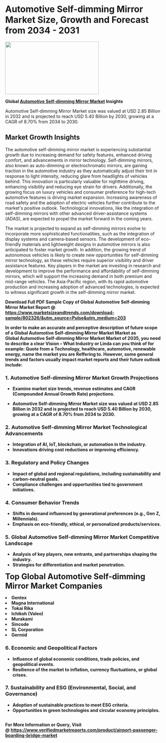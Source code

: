 <H1>Automotive Self-dimming Mirror Market Size, Growth and Forecast from 2034 - 2031</H1><img class="aligncenter size-medium wp-image-584254" src="https://thirdeyenews.in/wp-content/uploads/2034/09/Global-Market-Research-300x168.jpeg" alt="" width="300" height="168" /><p><strong>Global&nbsp;<a href="https://www.marketsizeandtrends.com/download-sample/802326/&amp;utm_source=Pulse&amp;utm_medium=203">Automotive Self-dimming Mirror Market</a> Insights</strong></p><p>Automotive Self-dimming Mirror Market size was valued at USD 2.85 Billion in 2032 and is projected to reach USD 5.40 Billion by 2030, growing at a CAGR of 8.70% from 2034 to 2030.</p><p><h2>Market Growth Insights</h2> <p>The automotive self-dimming mirror market is experiencing substantial growth due to increasing demand for safety features, enhanced driving comfort, and advancements in mirror technology. Self-dimming mirrors, also known as auto-dimming or electrochromatic mirrors, are gaining traction in the automotive industry as they automatically adjust their tint in response to light intensity, reducing glare from headlights of vehicles behind. This innovation is particularly valuable for nighttime driving, enhancing visibility and reducing eye strain for drivers. Additionally, the growing focus on luxury vehicles and consumer preference for high-tech automotive features is driving market expansion. Increasing awareness of road safety and the adoption of electric vehicles further contribute to the market's positive outlook. Technological innovations, like the integration of self-dimming mirrors with other advanced driver-assistance systems (ADAS), are expected to propel the market forward in the coming years.</p> <p><strong></strong></p> <p>The market is projected to expand as self-dimming mirrors evolve to incorporate more sophisticated functionalities, such as the integration of display systems and camera-based sensors. The development of eco-friendly materials and lightweight designs in automotive mirrors is also anticipated to foster market growth. In addition, the growing trend of autonomous vehicles is likely to create new opportunities for self-dimming mirror technology, as these vehicles require superior visibility and driver assistance features. Key players in the market are investing in research and development to improve the performance and affordability of self-dimming mirrors, which will support the increasing demand in both premium and mid-range vehicles. The Asia-Pacific region, with its rapid automotive production and increasing adoption of advanced technologies, is expected to witness significant growth in the self-dimming mirror market.</p> <p><strong></p><p><span class=""><strong>Download Full PDF Sample Copy of Global Automotive Self-dimming Mirror Market Report</strong> @ <a href="https://www.marketsizeandtrends.com/download-sample/802326/&amp;utm_source=Pulse&amp;utm_medium=203" target="_blank">https://www.marketsizeandtrends.com/download-sample/802326/&amp;utm_source=Pulse&amp;utm_medium=203</a></span></p><p>In order to make an accurate and perceptive description of future scope of a Global&nbsp;Automotive Self-dimming Mirror Market Market as Global&nbsp;Automotive Self-dimming Mirror Market Market of 2035, you need to describe a clear Vision &ndash; What Industry or Linda can you think of for example: Quote from a Technology, healthcare, automotive, renewable energy, name the market you are Reffering to. However, some general trends and factors usually impact market reports and their future outlook include:</p><h3>1.&nbsp;<strong>Automotive Self-dimming Mirror Market Growth Projections</strong></h3><ul><li>Examine market size trends, revenue estimates and CAGR (Compounded Annual Growth Rate) projections.</li><li><p>Automotive Self-dimming Mirror Market size was valued at USD 2.85 Billion in 2032 and is projected to reach USD 5.40 Billion by 2030, growing at a CAGR of 8.70% from 2034 to 2030.</p></li></ul><h3>2.&nbsp;<strong>Automotive Self-dimming Mirror Market Technological Advancements</strong></h3><ul><li>Integration of AI, IoT, blockchain, or automation in the industry.</li><li>Innovations driving cost reductions or improving efficiency.</li></ul><h3>3.&nbsp;<strong>Regulatory and Policy Changes</strong></h3><ul><li>Impact of global and regional regulations, including sustainability and carbon-neutral goals.</li><li>Compliance challenges and opportunities tied to government initiatives.</li></ul><h3>4.&nbsp;<strong>Consumer Behavior Trends</strong></h3><ul><li>Shifts in demand influenced by generational preferences (e.g., Gen Z, Millennials).</li><li>Emphasis on eco-friendly, ethical, or personalized products/services.</li></ul><h3>5.&nbsp;<strong>Global Automotive Self-dimming Mirror Market Competitive Landscape</strong></h3><ul><li>Analysis of key players, new entrants, and partnerships shaping the industry.</li><li>Strategies for differentiation and market penetration.</li></ul><p data-pm-slice="1 1 []"><span style="color: inherit; font-family: inherit; font-size: 25px;">Top Global Automotive Self-dimming Mirror Market Companies</span></p><div class="" data-test-id=""><p><li>Gentex</li><li> Magna International</li><li> Tokai Rika</li><li> Ichikoh (Valeo)</li><li> Murakami</li><li> Sincode</li><li> SL Corporation</li><li> Germid</li></p></div><h3>6.&nbsp;<strong>Economic and Geopolitical Factors</strong></h3><ul><li>Influence of global economic conditions, trade policies, and geopolitical events.</li><li>Resilience of the market to inflation, currency fluctuations, or global crises.</li></ul><h3>7.&nbsp;<strong>Sustainability and ESG (Environmental, Social, and Governance)</strong></h3><ul><li>Adoption of sustainable practices to meet ESG criteria.</li><li>Opportunities in green technologies and circular economy principles.</li></ul><h2><strong style="font-size: 14px;">For More Information or Query, Visit @&nbsp;</strong><a style="background-color: #ffffff; font-size: 14px;" href="https://www.marketsizeandtrends.com/report/automotive-self-dimming-mirror-market/" target="_blank">https://www.verifiedmarketreports.com/product/airport-passenger-boarding-bridge-market</a></h2>

